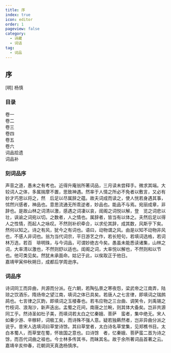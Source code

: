 ```yaml
---
title: 序
index: true
icon: editor
order: 1
pageview: false
category:
  - 诗藏
  - 词话
tag:
  - 词品
---
```


## 序

[明] 杨慎  
  
### 目录
  
卷一  
卷二  
卷三  
卷四  
卷五  
卷六  
词品拾遗  
词品补  
  
### 刻词品序  

声音之道，愚未之有考也。近得升庵翁所著词品，三月读未尝释手。微求其端。大较词人之体，多属揣摩不置，思致神遇。然率于人情之所必不免者以敷言，又必有妙才巧思以将之，然　后足以尽属辞之蕴。故夫词成而读之，使人恍若身遇其事，怵然兴感者，神品也。意思流通无所乖逆者，妙品也。能品不与焉。宛丽成章，非辞也。是故山林之词清以激，感遇之词凄以哀，闺阁之词悦以解，登　览之词悲以壮，讽谕之词宛以切。之数者，人之情也。属辞者，皆当有以体之。夫然后足以得人之性情，而起人之咏叹。不然则补织牵合，以求伦其辞，成其数，风斯乎下矣。然何以知之。诗之有风，犹今之有词也。语曰，动物谓之风。由是以知不动物非风也，不感人非词也。翁为当代词宗，平日游艺之作，若长短句，若填词选格，若词林万选，若百　琲明珠，与今词品，可谓妙绝古今矣。愚虽未能悉读诸集，山林之词，大率清以激也，不然则舒以适也。闺阁之词，大率悦以解也，不然则和以节也。他可类见矣。然犹未承面命。姑记于此，以俟取正于他日。  
嘉靖甲寅仲秋朔日，成都后学周逊序。  
  
### 词品序  

诗词同工而异曲，共源而分派。在六朝，若陶弘景之寒夜怨，梁武帝之江南弄，陆琼之饮酒乐，隋炀帝之望江南，填词之体已具矣。若唐人之七言律，即填词之瑞鹧鸪也。七言律之仄韵，即填词之玉楼春也。若韦应物之三台曲、调笑令，刘禹锡之竹枝词、浪淘沙，新声迭出。孟蜀之花间，南唐之兰畹，则其体大备矣。岂非共源同工乎。然诗圣如杜子美，而填词若太白之忆秦娥、菩萨　蛮者，集中绝无。宋人如秦少游、辛稼轩，词极工矣，而诗殊不强人意。疑若独爇然者，岂非异曲分派之说乎。昔宋人选填词曰草堂诗馀。其曰草堂者，太白诗名草堂集，见郑樵书目。太白本蜀人，而草堂在蜀，怀故国之意也。曰诗馀　者，忆秦娥、菩萨蛮二首为诗之馀，而百代词曲之祖也。今士林多传其书，而昧其名。故于余所著词品首著之云。嘉靖辛亥仲春，花朝洞天真逸杨慎序。  
